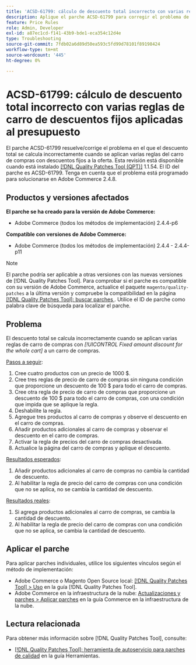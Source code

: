 ```yaml
---
title: 'ACSD-61799: cálculo de descuento total incorrecto con varias reglas de carro de descuentos fijos aplicadas al presupuesto'
description: Aplique el parche ACSD-61799 para corregir el problema de Adobe Commerce en el que el descuento total se calcula incorrectamente cuando se aplican varias reglas del carro de compras con descuentos fijos a la oferta.
feature: Price Rules
role: Admin, Developer
exl-id: a87ec1cd-f141-43b9-bde1-eca354c12d4e
type: Troubleshooting
source-git-commit: 7fdb02a6d89d50ea593c5fd99d78101f89198424
workflow-type: tm+mt
source-wordcount: '445'
ht-degree: 0%

---
```


# ACSD-61799: cálculo de descuento total incorrecto con varias reglas de carro de descuentos fijos aplicadas al presupuesto

El parche ACSD-61799 resuelve/corrige el problema en el que el descuento total se calcula incorrectamente cuando se aplican varias reglas del carro de compras con descuentos fijos a la oferta. Esta revisión está disponible cuando está instalado [[!DNL Quality Patches Tool (QPT)]](/help/tools/quality-patches-tool/quality-patches-tool-to-self-serve-quality-patches.md) 1.1.54. El ID del parche es ACSD-61799. Tenga en cuenta que el problema está programado para solucionarse en Adobe Commerce 2.4.8.

## Productos y versiones afectados

**El parche se ha creado para la versión de Adobe Commerce:**

* Adobe Commerce (todos los métodos de implementación) 2.4.4-p6

**Compatible con versiones de Adobe Commerce:**

* Adobe Commerce (todos los métodos de implementación) 2.4.4 - 2.4.4-p11

>[!NOTE]
>
>El parche podría ser aplicable a otras versiones con las nuevas versiones de [!DNL Quality Patches Tool]. Para comprobar si el parche es compatible con su versión de Adobe Commerce, actualice el paquete `magento/quality-patches` a la última versión y compruebe la compatibilidad en la página [[!DNL Quality Patches Tool]: buscar parches ](https://experienceleague.adobe.com/tools/commerce-quality-patches/index.html). Utilice el ID de parche como palabra clave de búsqueda para localizar el parche.

## Problema

El descuento total se calcula incorrectamente cuando se aplican varias reglas de carro de compras con *[!UICONTROL Fixed amount discount for the whole cart]* a un carro de compras.

<u>Pasos a seguir</u>:

1. Cree cuatro productos con un precio de 1000 $.
1. Cree tres reglas de precio de carro de compras sin ninguna condición que proporcione un descuento de 100 $ para todo el carro de compras.
1. Cree otra regla de precio de carro de compras que proporcione un descuento de 100 $ para todo el carro de compras, con una condición que impida que se aplique la regla.
1. Deshabilite la regla.
1. Agregue tres productos al carro de compras y observe el descuento en el carro de compras.
1. Añadir productos adicionales al carro de compras y observar el descuento en el carro de compras.
1. Activar la regla de precios del carro de compras desactivada.
1. Actualice la página del carro de compras y aplique el descuento.

<u>Resultados esperados</u>:

1. Añadir productos adicionales al carro de compras no cambia la cantidad de descuento.
1. Al habilitar la regla de precio del carro de compras con una condición que no se aplica, no se cambia la cantidad de descuento.

<u>Resultados reales</u>:

1. Si agrega productos adicionales al carro de compras, se cambia la cantidad de descuento.
1. Al habilitar la regla de precio del carro de compras con una condición que no se aplica, se cambia la cantidad de descuento.

## Aplicar el parche

Para aplicar parches individuales, utilice los siguientes vínculos según el método de implementación:

* Adobe Commerce o Magento Open Source local: [[!DNL Quality Patches Tool] > Uso](/help/tools/quality-patches-tool/usage.md) en la guía [!DNL Quality Patches Tool].
* Adobe Commerce en la infraestructura de la nube: [Actualizaciones y parches > Aplicar parches](https://experienceleague.adobe.com/docs/commerce-cloud-service/user-guide/develop/upgrade/apply-patches.html) en la guía Commerce en la infraestructura de la nube.

## Lectura relacionada

Para obtener más información sobre [!DNL Quality Patches Tool], consulte:

* [[!DNL Quality Patches Tool]: herramienta de autoservicio para parches de calidad](/help/tools/quality-patches-tool/quality-patches-tool-to-self-serve-quality-patches.md) en la guía Herramientas.

